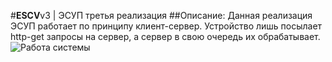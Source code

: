 #**ESCV**v3 | ЭСУП третья реализация
##Описание:
Данная реализация ЭСУП работает по принципу клиент-сервер. Устройство лишь посылает http-get запросы на сервер, а сервер в свою очередь их обрабатывает.
![Работа системы](https://pp.vk.me/c633423/v633423884/25d4b/k4vXGyPlRPE.jpg)
